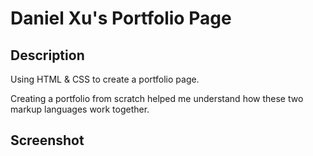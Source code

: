 # Daniel Xu's Portfolio Page

## Description

Using HTML & CSS to create a portfolio page.

Creating a portfolio from scratch helped me understand how these two markup languages work together.

## Screenshot
